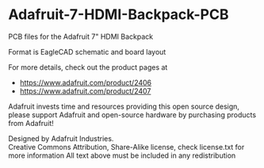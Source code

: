 # Adafruit-7-HDMI-Backpack-PCB
PCB files for the Adafruit 7" HDMI Backpack

Format is EagleCAD schematic and board layout

For more details, check out the product pages at

   * https://www.adafruit.com/product/2406
   * https://www.adafruit.com/product/2407

Adafruit invests time and resources providing this open source design, 
please support Adafruit and open-source hardware by purchasing 
products from Adafruit!

Designed by Adafruit Industries.  
Creative Commons Attribution, Share-Alike license, check license.txt for more information
All text above must be included in any redistribution